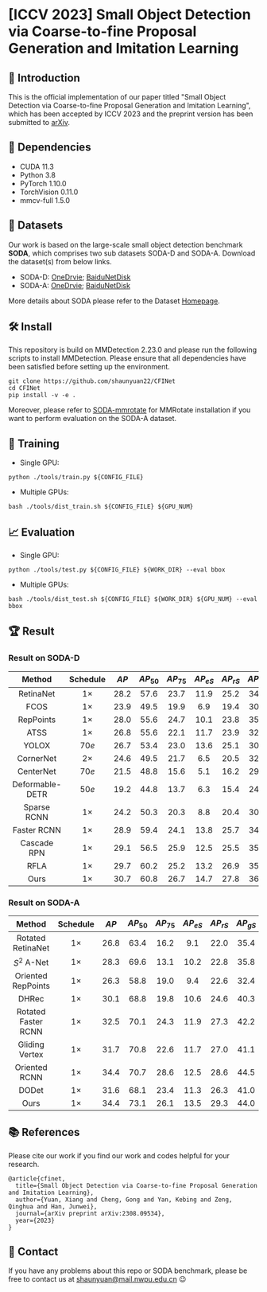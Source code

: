 # [ICCV 2023] Small Object Detection via Coarse-to-fine Proposal Generation and Imitation Learning

## :loudspeaker: Introduction
This is the official implementation of our paper titled "Small Object Detection via Coarse-to-fine Proposal Generation and Imitation Learning", which has been accepted by ICCV 2023 and the preprint version has been submitted to [arXiv](https://arxiv.org/abs/2308.09534).

## :ferris_wheel: Dependencies
 - CUDA 11.3
 - Python 3.8
 - PyTorch 1.10.0
 - TorchVision 0.11.0
 - mmcv-full 1.5.0

## :open_file_folder: Datasets
Our work is based on the large-scale small object detection benchmark **SODA**, which comprises two sub datasets SODA-D and SODA-A. Download the dataset(s) from below links.
 - SODA-D: [OneDrvie](https://nwpueducn-my.sharepoint.com/:f:/g/personal/gcheng_nwpu_edu_cn/EhXUvvPZLRRLnmo0QRmd4YUBvDLGMixS11_Sr6trwJtTrQ?e=PellK6); [BaiduNetDisk](https://pan.baidu.com/s/1aqmqkG_GzDKBTM_NK5ecqA?pwd=SODA)
 - SODA-A: [OneDrvie](https://nwpueducn-my.sharepoint.com/:f:/g/personal/gcheng_nwpu_edu_cn/EqJBjheHJXVOrMQWcr8dOt0BZJAfn1bkUSEQwIKHkVE0Vg?e=Hhcnoi); [BaiduNetDisk](https://pan.baidu.com/s/1G6x-hslv5C02WikZCzsNlA?pwd=SODA)

More details about SODA please refer to the Dataset [Homepage](https://shaunyuan22.github.io/SODA/). 

<!-- 
Moreover, this repository is build on MMDetection and MMrotate, please refer to [SODA-mmdetection](https://github.com/shaunyuan22/SODA-mmdetection) and [SODA-mmrotate](https://github.com/shaunyuan22/SODA-mmrotate) for the preparation of corresponding environment.
-->

## 🛠️ Install
This repository is build on MMDetection 2.23.0 and please run the following scripts to install MMDetection. Please ensure that all dependencies have been satisfied before setting up the environment.
```
git clone https://github.com/shaunyuan22/CFINet
cd CFINet
pip install -v -e .
```
Moreover, please refer to [SODA-mmrotate](https://github.com/shaunyuan22/SODA-mmrotate) for MMRotate installation if you want to perform evaluation on the SODA-A dataset.

## 🚀 Training
 - Single GPU:
```
python ./tools/train.py ${CONFIG_FILE} 
```

 - Multiple GPUs:
```
bash ./tools/dist_train.sh ${CONFIG_FILE} ${GPU_NUM}
```

## 📈 Evaluation
 - Single GPU:
```
python ./tools/test.py ${CONFIG_FILE} ${WORK_DIR} --eval bbox
```

 - Multiple GPUs:
```
bash ./tools/dist_test.sh ${CONFIG_FILE} ${WORK_DIR} ${GPU_NUM} --eval bbox
```


## :trophy: Result
### Result on SODA-D
| **Method** | **Schedule** | **$AP$** | **$AP_{50}$** | **$AP_{75}$** | **$AP_{eS}$** | **$AP_{rS}$** | **$AP_{gS}$** | **$AP_N$** |
| :----: | :----: | :----: | :----: | :----: | :----: | :----: | :----: | :----: | 
| RetinaNet | $1 \times$ | 28.2 | 57.6 | 23.7 | 11.9 | 25.2 | 34.1 | 44.2 | 
| FCOS | $1 \times$ | 23.9 | 49.5 | 19.9 | 6.9 | 19.4 | 30.9 | 40.9 | 
| RepPoints | $1 \times$ | 28.0 | 55.6 | 24.7 | 10.1 | 23.8 | 35.1 | 45.3 | 
| ATSS | $1 \times$ | 26.8 | 55.6 | 22.1 | 11.7 | 23.9 | 32.2 | 41.3 | 
| YOLOX | $70e$ | 26.7 | 53.4 | 23.0 | 13.6 | 25.1 | 30.9 | 30.4 | 
| CornerNet | $2 \times$ | 24.6 | 49.5 | 21.7 | 6.5 | 20.5 | 32.2 | 43.8 | 
| CenterNet | $70e$ | 21.5 | 48.8 | 15.6 | 5.1 | 16.2 | 29.6 | 42.4 | 
| Deformable-DETR | $50e$ | 19.2 | 44.8 | 13.7 | 6.3 | 15.4 | 24.9 | 34.2 | 
| Sparse RCNN | $1 \times$ | 24.2 | 50.3 | 20.3 | 8.8 | 20.4 | 30.2 | 39.4 | 
| Faster RCNN | $1 \times$ | 28.9 | 59.4 | 24.1 | 13.8 | 25.7 | 34.5 | 43.0 | 
| Cascade RPN | $1 \times$ | 29.1 | 56.5 | 25.9 | 12.5 | 25.5 | 35.4 | 44.7 | 
| RFLA | $1 \times$ | 29.7 | 60.2 | 25.2 | 13.2 | 26.9 | 35.4 | 44.6 | 
| Ours | $1 \times$ | 30.7 | 60.8 | 26.7 | 14.7 | 27.8 | 36.4 | 44.6 | 

### Result on SODA-A
| **Method** | **Schedule** | **$AP$** | **$AP_{50}$** | **$AP_{75}$** | **$AP_{eS}$** | **$AP_{rS}$** | **$AP_{gS}$** | **$AP_N$** |
| :----: | :----: | :----: | :----: | :----: | :----: | :----: | :----: | :----: | 
| Rotated RetinaNet | $1 \times$ | 26.8 | 63.4 | 16.2 | 9.1 | 22.0 | 35.4 | 28.2 | 
| $S^2$ A-Net | $1 \times$ | 28.3 | 69.6 | 13.1 | 10.2 | 22.8 | 35.8 | 29.5 | 
| Oriented RepPoints | $1 \times$ | 26.3 | 58.8 | 19.0 | 9.4 | 22.6 | 32.4 | 28.5 |  
| DHRec | $1 \times$ | 30.1 | 68.8 | 19.8 | 10.6 | 24.6 | 40.3 | 34.6 | 
| Rotated Faster RCNN | $1 \times$ | 32.5 | 70.1 | 24.3 | 11.9 | 27.3 | 42.2 | 34.4 | 
| Gliding Vertex | $1 \times$ | 31.7 | 70.8 | 22.6 | 11.7 | 27.0 | 41.1 | 33.8 | 
| Oriented RCNN | $1 \times$ | 34.4 | 70.7 | 28.6 | 12.5 | 28.6 | 44.5 | 36.7 | 
| DODet | $1 \times$ | 31.6 | 68.1 | 23.4 | 11.3 | 26.3 | 41.0 | 33.5 | 
| Ours | $1 \times$ | 34.4 | 73.1 | 26.1 | 13.5 | 29.3 | 44.0 | 35.9 | 

## 📚  References
Please cite our work if you find our work and codes helpful for your research.
```
@article{cfinet,
  title={Small Object Detection via Coarse-to-fine Proposal Generation and Imitation Learning},
  author={Yuan, Xiang and Cheng, Gong and Yan, Kebing and Zeng, Qinghua and Han, Junwei},
  journal={arXiv preprint arXiv:2308.09534},
  year={2023}
}
```

## :e-mail: Contact
If you have any problems about this repo or SODA benchmark, please be free to contact us at shaunyuan@mail.nwpu.edu.cn 😉


